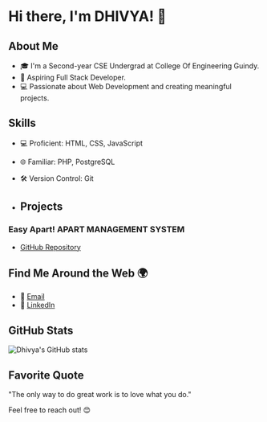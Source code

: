 # Hi there, I'm DHIVYA! 👋

## About Me
- 🎓 I'm a Second-year CSE Undergrad at College Of Engineering Guindy.
- 💼 Aspiring Full Stack Developer.
- 💻 Passionate about Web Development and creating meaningful projects.

## Skills

- 💻 Proficient: HTML, CSS, JavaScript
- 🌐 Familiar: PHP, PostgreSQL
- 🛠️ Version Control: Git

- ## Projects

### Easy Apart! APART MANAGEMENT SYSTEM
- [GitHub Repository](https://github.com/dhivya003/APARTMENT_MANAGEMENT_SYSTEM.git)


## Find Me Around the Web 🌍
- 📧 [Email](mailto:dhivyasiva825@gmail.com)
- 💼 [LinkedIn](https://www.linkedin.com/in/dhivyas03/)


## GitHub Stats
![Dhivya's GitHub stats](https://github-readme-stats.vercel.app/api?username=dhivya003&show_icons=true&theme=radical)

## Favorite Quote
"The only way to do great work is to love what you do." 

Feel free to reach out! 😊








